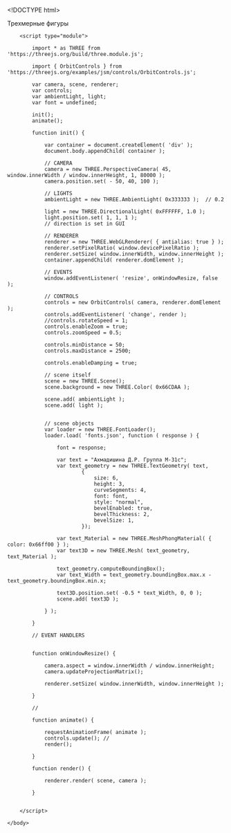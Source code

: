 

<p>&lt;!DOCTYPE html&gt;</p>
<html lang="en">
	<head>
		<title>three.js webgl - геометрические фигуры</title>
		<meta charset="utf-8" />
		<meta name="viewport" content="width=device-width, user-scalable=no, minimum-scale=1.0, maximum-scale=1.0" />
		<link type="text/css" rel="stylesheet" href="https://threejs.org/examples/main.css" />
	</head>
	<body>
		<div id="info">
			Трехмерные фигуры
		</div>

		<script type="module">

			import * as THREE from 'https://threejs.org/build/three.module.js';

			import { OrbitControls } from 'https://threejs.org/examples/jsm/controls/OrbitControls.js';

			var camera, scene, renderer;
			var controls;
			var ambientLight, light;
			var font = undefined;

			init();
			animate();

			function init() {

				var container = document.createElement( 'div' );
				document.body.appendChild( container );

				// CAMERA
				camera = new THREE.PerspectiveCamera( 45, window.innerWidth / window.innerHeight, 1, 80000 );
				camera.position.set( - 50, 40, 100 );

				// LIGHTS
				ambientLight = new THREE.AmbientLight( 0x333333 );	// 0.2

				light = new THREE.DirectionalLight( 0xFFFFFF, 1.0 );
				light.position.set( 1, 1, 1 );				
				// direction is set in GUI

				// RENDERER
				renderer = new THREE.WebGLRenderer( { antialias: true } );
				renderer.setPixelRatio( window.devicePixelRatio );
				renderer.setSize( window.innerWidth, window.innerHeight );
				container.appendChild( renderer.domElement );

				// EVENTS
				window.addEventListener( 'resize', onWindowResize, false );

				// CONTROLS
				controls = new OrbitControls( camera, renderer.domElement );
				controls.addEventListener( 'change', render );
				//controls.rotateSpeed = 1; 
				controls.enableZoom = true;  
				controls.zoomSpeed = 0.5;  

				controls.minDistance = 50;
				controls.maxDistance = 2500;
				
				controls.enableDamping = true;

				// scene itself
				scene = new THREE.Scene();
				scene.background = new THREE.Color( 0x66CDAA );

				scene.add( ambientLight );
				scene.add( light );
			

				// scene objects
				var loader = new THREE.FontLoader();
				loader.load( 'fonts.json', function ( response ) {

					font = response;

					var text = "Ахмадишина Д.Р. Группа М-31с";
					var text_geometry = new THREE.TextGeometry( text, 
							{
								size: 6,
								height: 3,
								curveSegments: 4,
								font: font,
								style: "normal",
								bevelEnabled: true,
								bevelThickness: 2, 
								bevelSize: 1, 
							});
					
					var text_Material = new THREE.MeshPhongMaterial( { color: 0x66ff00 } );
					var text3D = new THREE.Mesh( text_geometry, text_Material );
					
					text_geometry.computeBoundingBox();
					var text_Width = text_geometry.boundingBox.max.x - text_geometry.boundingBox.min.x;
					
					text3D.position.set( -0.5 * text_Width, 0, 0 );
					scene.add( text3D );	

				} );							

			}

			// EVENT HANDLERS


			function onWindowResize() {

				camera.aspect = window.innerWidth / window.innerHeight;
				camera.updateProjectionMatrix();

				renderer.setSize( window.innerWidth, window.innerHeight );

			}

			//

			function animate() {

				requestAnimationFrame( animate );
				controls.update(); //
				render();

			}

			function render() {

				renderer.render( scene, camera );

			}			


		</script>

	</body>
</html>
